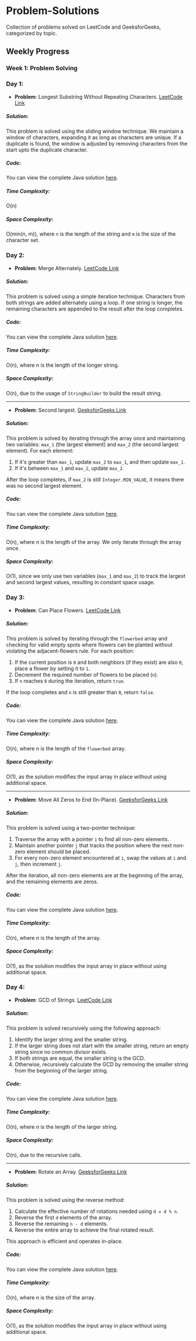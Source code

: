 # Problem-Solutions
Collection of problems solved on LeetCode and GeeksforGeeks, categorized by topic.
## Weekly Progress

### Week 1: Problem Solving

### Day 1: 
- **Problem**: Longest Substring Without Repeating Characters. [LeetCode Link](https://leetcode.com/problems/longest-substring-without-repeating-characters/)
  
##### Solution:
This problem is solved using the sliding window technique. We maintain a window of characters, expanding it as long as characters are unique. If a duplicate is found, the window is adjusted by removing characters from the start upto the duplicate character.

##### Code:
You can view the complete Java solution [here](https://github.com/vysnavivr/Problem-Solutions/blob/main/JavaSolutions/LeetCode/LongestSubstring.java).

##### Time Complexity:
O(n)

##### Space Complexity:
O(min(n, m)), where `n` is the length of the string and `m` is the size of the character set.

### Day 2: 
- **Problem**: Merge Alternately. [LeetCode Link](https://leetcode.com/problems/merge-strings-alternately)

##### Solution:  
This problem is solved using a simple iteration technique. Characters from both strings are added alternately using a loop. If one string is longer, the remaining characters are appended to the result after the loop completes.

##### Code:  
You can view the complete Java solution [here](https://github.com/vysnavivr/Problem-Solutions/blob/main/JavaSolutions?LeetCode/MergeAlternately.java).

##### Time Complexity:  
O(n), where n is the length of the longer string.

##### Space Complexity:  
O(n), due to the usage of `StringBuilder` to build the result string.


---

-  **Problem**: Second largest. [GeeksforGeeks Link](https://www.geeksforgeeks.org/batch/gfg-160-problems/track/arrays-gfg-160/problem/second-largest3735)

##### Solution:  
This problem is solved by iterating through the array once and maintaining two variables: `max_1` (the largest element) and `max_2` (the second largest element). For each element:
  1. If it's greater than `max_1`, update `max_2` to `max_1`, and then update `max_1`.
  2. If it's between `max_1` and `max_2`, update `max_2`.

After the loop completes, if `max_2` is still `Integer.MIN_VALUE`, it means there was no second largest element.

##### Code:  
  You can view the complete Java solution [here](https://github.com/vysnavivr/Problem-Solutions/blob/main/JavaSolutions/GeeksforGeeks/getSecondLargest.java).

##### Time Complexity:  
  O(n), where n is the length of the array. We only iterate through the array once.

##### Space Complexity:  
  O(1), since we only use two variables (`max_1` and `max_2`) to track the largest and second largest values, resulting in constant space usage.

  ### Day 3:  

- **Problem**: Can Place Flowers. [LeetCode Link](https://leetcode.com/problems/can-place-flowers)  

##### Solution:  
This problem is solved by iterating through the `flowerbed` array and checking for valid empty spots where flowers can be planted without violating the adjacent-flowers rule. For each position:  
1. If the current position is `0` and both neighbors (if they exist) are also `0`, place a flower by setting it to `1`.  
2. Decrement the required number of flowers to be placed (`n`).  
3. If `n` reaches `0` during the iteration, return `true`.  

If the loop completes and `n` is still greater than `0`, return `false`.  

##### Code:  
You can view the complete Java solution [here](https://github.com/vysnavivr/Problem-Solutions/blob/main/JavaSolutions/LeetCode/CanPlaceFlowers.java).  

##### Time Complexity:  
O(n), where n is the length of the `flowerbed` array.  

##### Space Complexity:  
O(1), as the solution modifies the input array in place without using additional space.  

---  

- **Problem**: Move All Zeros to End (In-Place). [GeeksforGeeks Link](https://practice.geeksforgeeks.org/problems/move-all-zeros-to-end-in-place)  

##### Solution:  
This problem is solved using a two-pointer technique:  
1. Traverse the array with a pointer `i` to find all non-zero elements.  
2. Maintain another pointer `j` that tracks the position where the next non-zero element should be placed.  
3. For every non-zero element encountered at `i`, swap the values at `i` and `j`, then increment `j`.  

After the iteration, all non-zero elements are at the beginning of the array, and the remaining elements are zeros.  

##### Code:  
You can view the complete Java solution [here](https://github.com/vysnavivr/Problem-Solutions/blob/main/JavaSolutions/GeeksforGeeks/MoveAllZerosToEnd.java).  

##### Time Complexity:  
O(n), where n is the length of the array.  

##### Space Complexity:  
O(1), as the solution modifies the input array in place without using additional space.  

### Day 4:  

- **Problem**: GCD of Strings. [LeetCode Link](https://leetcode.com/problems/greatest-common-divisor-of-strings)  

##### Solution:  
This problem is solved recursively using the following approach:  
1. Identify the larger string and the smaller string.  
2. If the larger string does not start with the smaller string, return an empty string since no common divisor exists.  
3. If both strings are equal, the smaller string is the GCD.  
4. Otherwise, recursively calculate the GCD by removing the smaller string from the beginning of the larger string.  

##### Code:  
You can view the complete Java solution [here](https://github.com/vysnavivr/Problem-Solutions/blob/main/JavaSolutions/LeetCode/GCDOfStrings.java).  

##### Time Complexity:  
O(n), where n is the length of the larger string.  

##### Space Complexity:  
O(n), due to the recursive calls.  

---  

- **Problem**: Rotate an Array. [GeeksforGeeks Link](https://www.geeksforgeeks.org/batch/gfg-160-problems/track/arrays-gfg-160/problem/rotate-array-by-n-elements-1587115621)  

##### Solution:  
This problem is solved using the reverse method:  
1. Calculate the effective number of rotations needed using `d = d % n`.  
2. Reverse the first `d` elements of the array.  
3. Reverse the remaining `n - d` elements.  
4. Reverse the entire array to achieve the final rotated result.  

This approach is efficient and operates in-place.  

##### Code:  
You can view the complete Java solution [here](https://github.com/vysnavivr/Problem-Solutions/blob/main/JavaSolutions/GeeksforGeeks/RotateArrayInPlace.java).  

##### Time Complexity:  
O(n), where n is the size of the array.  

##### Space Complexity:  
O(1), as the solution modifies the input array in place without using additional space.  



